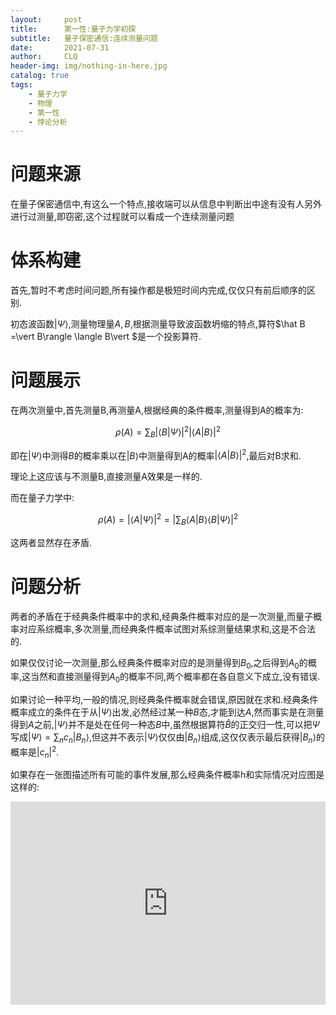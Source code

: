 ```yaml
---
layout:     post
title:      第一性:量子力学初探
subtitle:   量子保密通信:连续测量问题
date:       2021-07-31
author:     CLQ
header-img: img/nothing-in-here.jpg
catalog: true
tags:
    - 量子力学
    - 物理
    - 第一性
    - 悖论分析
---
```


# 问题来源

在量子保密通信中,有这么一个特点,接收端可以从信息中判断出中途有没有人另外进行过测量,即窃密,这个过程就可以看成一个连续测量问题



# 体系构建

首先,暂时不考虑时间问题,所有操作都是极短时间内完成,仅仅只有前后顺序的区别.

初态波函数$\vert \Psi\rangle$,测量物理量$A,B$,根据测量导致波函数坍缩的特点,算符$\hat B =\vert B\rangle \langle B\vert $是一个投影算符.

# 问题展示

在两次测量中,首先测量B,再测量A,根据经典的条件概率,测量得到A的概率为:

$$
    \rho(A)=\sum_B\vert \langle B\vert \Psi\rangle\vert ^2\vert \langle A\vert B\rangle\vert ^2
$$

即在$\vert \Psi\rangle$中测得$B$的概率乘以在$\vert B\rangle$中测量得到A的概率$\vert \langle A\vert B\rangle\vert ^2$,最后对B求和.

理论上这应该与不测量B,直接测量A效果是一样的.

而在量子力学中:

$$
    \rho(A)=\vert \langle A\vert \Psi\rangle\vert ^2=\vert \sum_B \langle A\vert B \rangle \langle B \vert \Psi\rangle\vert ^2
$$

这两者显然存在矛盾.

# 问题分析

两者的矛盾在于经典条件概率中的求和,经典条件概率对应的是一次测量,而量子概率对应系综概率,多次测量,而经典条件概率试图对系综测量结果求和,这是不合法的.

如果仅仅讨论一次测量,那么经典条件概率对应的是测量得到$B_0$,之后得到$A_0$的概率,这当然和直接测量得到$A_0$的概率不同,两个概率都在各自意义下成立,没有错误.

如果讨论一种平均,一般的情况,则经典条件概率就会错误,原因就在求和.经典条件概率成立的条件在于从$\vert \Psi\rangle$出发,必然经过某一种$B$态,才能到达$A$,然而事实是在测量得到$A$之前,$\vert \Psi\rangle$并不是处在任何一种态$B$中,虽然根据算符$\hat B$的正交归一性,可以把$\Psi$写成$\vert \Psi\rangle=\sum_n c_n\vert B_n\rangle$,但这并不表示$\vert \Psi\rangle$仅仅由$\vert B_n\rangle$组成,这仅仅表示最后获得$\vert B_n\rangle$的概率是$\vert c_n\vert ^2$.

如果存在一张图描述所有可能的事件发展,那么经典条件概率h和实际情况对应图是这样的:

<html>
<iframe frameborder="0" style="width:100%;height:325px;" src="https://viewer.diagrams.net/?highlight=0000ff&edit=_blank&layers=1&nav=1&title=#R7VzJcqs4FP0aL0NpYFwmztCL11WpyqK7V10EZEMHWy7Aif2%2BviWQDMLYz0kYwouycKwr%2BSJxjs7VAJrh%2BWr3kPqb6E8akmSGQLib4dsZQqZtsU9u2JcGF8PSsEzjsDSByvAU%2FySlEUrrNg5JJmylKac0yeONagzoek2CXLH5aUrf1GILmoSKYeMviVINbngK%2FIQcFfsrDvNItAI5lf0PEi8jeWVoe2XOypeFhYss8kP6VrsWvpvheUppXn5b7eYk4fdOvS%2F3J3IPFUvJOr%2FkB6JeWb6XbSMha6pIruma%2FbsJtukr4T%2BALJHS7TosUoClsheSB5HIomke0SVd%2B8kPSjfC%2BB%2FJ872A0N%2FmlJmifJWI3AVd5%2Ff%2BKk44E67TIIpzBljGqsQKsxtIUlHoiW7TgPuI8pyhjCx8zT5Yu%2FgHL5AZS0qXCfE3cWYEdFVkBFlR9H5RXoJ9VS5ioZvmZcqKIt42sg6vOVlYmm7Imrc291NZBJplkXoyKyr5SNJ4RZjPp40fxOsly3VZJvvtkuQnMo9xkwSR7WZJJKheOBJdqTRx0Go%2FE1g%2FEMoulbJ2g5Qkfh6%2Fqvz1RTdYHspVTGFfBFnaiYPFlV%2F9ZCu8znhtzJkzD%2F4F7HNm3UlTG8d%2B%2BM9MFBQy%2BEm8ZLf5NmA3oUDklaR5zLrdtchYxWHIfdykJIt%2F%2Bs%2BFPw7VhsaMAdy5dTOzblvAvIhoCa%2FTjR%2B8LAuWz2lC06obHGMkeg%2BvJtm1KY%2BootK5FVzEr66AAQEW%2BF6MlXD3yBtf%2BZI0kb%2Bgi0XG6NLE9lCJi%2BCWyquFYqJC4YwmFNY5oYDfQyhk9%2BlEKYBnizslhk9X3QgHVL06fcgIbIVYy8hUZMQdTUbsczKCvomMwC4HHI6FVBkxO5ERT3Eqla9bGcFaRiYtIxCNpSPotIzMrPljFrNM9iX11wyUU3KSJPEm4xR745jwW8Jz3lJ%2Fo9JEoVnkB9E2JQ%2B80K0pRYSkd6%2Bk1JKLZWMkYp0E%2B0iOjnEUaoCAkIO3atnEFgONqLZiYnaA9JkJ6g2boGqYe4BZ5jpKDJCrewOA7pwDHWrQ%2BwTdUlF3ncFQd8%2BhjjTqfaLuugrqhwHfALDLUUQNd6P4O8KXNSbvb%2BzPx4eZGE8Vw62UvpDGYF4Tp0mcxnIDco%2BJg1qIIzv7p4jTPkXU84cvOX%2BAbssEwhtrAiHHNpo7U%2BWOnAOOMPm0NXcmzh08Fnew3oGbOndGWzyHZyZIetWr96EucoAy1IWuOdwcyTsNvV4G6xd3DLCCuzUc7PLBNb0QNjzsltymE7B7wy1%2FHiqrV8KGh92yFdiHXAmTUxq9EjZB4mBH3TJH9rFg9LUShvRqxoRmFXL2qcwqwFizCqy5M3XuwLG4I2tzYkaqhyi9RBpT7pjJSCMfOR9giCIfAtBqMQm1aFu%2FGm3P5dwGv1aLocalEFnDqQXSajEhtfC%2B1LhUPx08ce6Mt7t%2FeKVPR5ohI42rLp1dDbdiituGFqOqR0sP%2FXAPrGEFbe4p8jc8sUjITlykVnvYUANXEQP3q%2FEwThK5tDhDOAjJs%2Ft8tOjIcrCNPRwWbWHk%2BJvDZGBkS8M%2FhcGDrjTc7gSSZWpfTx3uszTu4rz0aHGCF%2BnSIQRYpCt%2FPLGvJZreLhLMTz0OVetR0BQR%2BrOvDTrqdgeEwEAQVH8Nj4LNpZOqox75xfB9fkVHaPplNPf3tWJi0fpkczBobNaaqKEnpcePvrskRetbvzh%2FUN1Pv8jGOAGw%2BuD5ld0Jr6%2BQGpSw6qCTF9lw23BDR5%2FfM%2FqIUAENUNyNKlRgyxsuVFw8L%2BshVJg2NqA8OeTwShgygIsrWW%2F0s0vDhWkDg8UE7%2FBnqTKOHMPznCq7sXnWVfTw1NZBEcQ6ix7HG73TP02BF6r1mJIGH4kqXZ7HglykMqibt6PlWQ2HoxvsHsKK2fb0jw4rv3VYAYZru0pYccz3h5VqiqRMj34xNfp4MLp0A7KHYIRtxwCO2h2hhw1HTqbeHYE827A9ywLI82zPAY1IgG0DIGTZGDL0gJSTjuOP2TgaBoow2Fn8OXvs10SP4egq%2FpidnvLjmI0RTCesR8340xgHfST%2BsGR1YmFZvDr2Ed%2F9Dw%3D%3D"></iframe>
</html>






